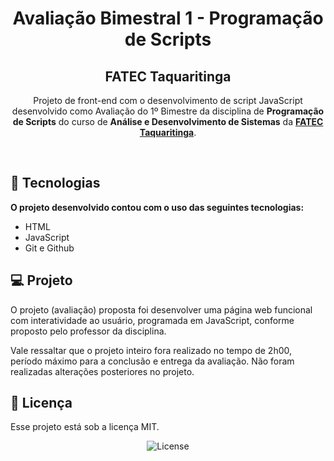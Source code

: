 <h1 align="center"> Avaliação Bimestral 1 - Programação de Scripts </h1>
<h2 align="center"> FATEC Taquaritinga </h2>

<p align="center">
Projeto de front-end com o desenvolvimento de script JavaScript desenvolvido como Avaliação do 1º Bimestre da disciplina de <b>Programação de Scripts</b> do curso de <b>Análise e Desenvolvimento de Sistemas</b> da <b><a href="https://www.fatectq.edu.br/" target="_blank">FATEC Taquaritinga</a></b>.
</p>

<br>

## 🚀 Tecnologias

<b>O projeto desenvolvido contou com o uso das seguintes tecnologias:</b>
- HTML
- JavaScript
- Git e Github

## 💻 Projeto

O projeto (avaliação) proposta foi desenvolver uma página web funcional com interatividade ao usuário, programada em JavaScript, conforme proposto pelo professor da disciplina.

Vale ressaltar que o projeto inteiro fora realizado no tempo de 2h00, período máximo para a conclusão e entrega da avaliação. Não foram realizadas alterações posteriores no projeto.

## :memo: Licença

Esse projeto está sob a licença MIT.

<p align="center">
  <img alt="License" src="https://img.shields.io/static/v1?label=license&message=MIT&color=49AA26&labelColor=000000">
</p>
